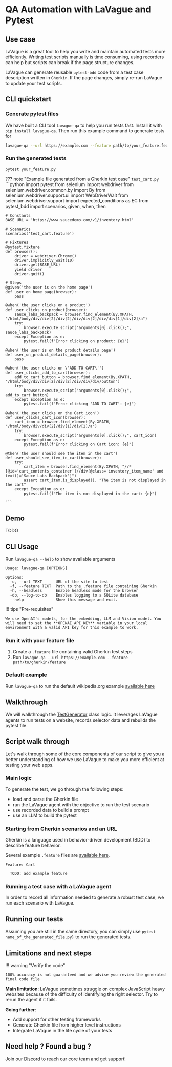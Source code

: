 # QA Automation with LaVague and Pytest

## Use case

LaVague is a great tool to help you write and maintain automated tests more efficiently. Writing test scripts manually is time consuming, using recorders can help but scripts can break if the page structure changes. 

LaVague can generate reusable `pytest-bdd` code from a test case description written in `Gherkin`. If the page changes, simply re-run LaVague to update your test scripts.

## CLI quickstart


### Generate pytest files
We have built a CLI tool `lavague-qa` to help you run tests fast. 
Install it with `pip install lavague-qa`. Then run this example command to generate tests for
```sh
lavague-qa --url https://example.com --feature path/to/your_feature.feature
```

### Run the generated tests

```sh
pytest your_feature.py
```

??? note "Example file generated from a Gherkin test case"
    `test_cart.py` 
    ```python
    import pytest
    from selenium import webdriver
    from selenium.webdriver.common.by import By
    from selenium.webdriver.support.ui import WebDriverWait
    from selenium.webdriver.support import expected_conditions as EC
    from pytest_bdd import scenarios, given, when, then

    # Constants
    BASE_URL = 'https://www.saucedemo.com/v1/inventory.html'

    # Scenarios
    scenarios('test_cart.feature')

    # Fixtures
    @pytest.fixture
    def browser():
        driver = webdriver.Chrome()
        driver.implicitly_wait(10)
        driver.get(BASE_URL)
        yield driver
        driver.quit()

    # Steps
    @given('the user is on the home page')
    def user_on_home_page(browser):
        pass

    @when('the user clicks on a product')
    def user_clicks_on_product(browser):
        sauce_labs_backpack = browser.find_element(By.XPATH, "/html/body/div/div[2]/div[2]/div/div[2]/div/div[1]/div[2]/a")
        try:
            browser.execute_script("arguments[0].click();", sauce_labs_backpack)
        except Exception as e:
            pytest.fail(f"Error clicking on product: {e}")

    @when('the user is on the product details page')
    def user_on_product_details_page(browser):
        pass

    @when('the user clicks on \'ADD TO CART\'')
    def user_clicks_add_to_cart(browser):
        add_to_cart_button = browser.find_element(By.XPATH, "/html/body/div/div[2]/div[2]/div/div/div/button")
        try:
            browser.execute_script("arguments[0].click();", add_to_cart_button)
        except Exception as e:
            pytest.fail(f"Error clicking 'ADD TO CART': {e}")

    @when('the user clicks on the Cart icon')
    def user_clicks_cart_icon(browser):
        cart_icon = browser.find_element(By.XPATH, "/html/body/div/div[2]/div[1]/div[2]/a")
        try:
            browser.execute_script("arguments[0].click();", cart_icon)
        except Exception as e:
            pytest.fail(f"Error clicking on Cart icon: {e}")

    @then('the user should see the item in the cart')
    def user_should_see_item_in_cart(browser):
        try:
            cart_item = browser.find_element(By.XPATH, "//*[@id='cart_contents_container']//div[@class='inventory_item_name' and text()='Sauce Labs Backpack']")
            assert cart_item.is_displayed(), "The item is not displayed in the cart"
        except Exception as e:
            pytest.fail(f"The item is not displayed in the cart: {e}")

    ```

## Demo

TODO


## CLI Usage

Run `lavague-qa --help` to show available arguments

```
Usage: lavague-qa [OPTIONS]

Options:
  -u, --url TEXT      URL of the site to test
  -f, --feature TEXT  Path to the .feature file containing Gherkin
  -h, --headless      Enable headless mode for the browser
  -db, --log-to-db    Enables logging to a SQLite database
  --help              Show this message and exit.
```

!!! tips "Pre-requisites"

    We use OpenAI's models, for the embedding, LLM and Vision model. You will need to set the **OPENAI_API_KEY** variable in your local environment with a valid API key for this example to work.

### Run it with your feature file
1. Create a `.feature` file containing valid Gherkin test steps
2. Run `lavague-qa --url https://example.com --feature path/to/gherkin/feature`

### Default example
Run `lavague-qa` to run the default wikipedia.org example [available here](https://github.com/lavague-ai/LaVague/blob/main/lavague-qa/features/demo_wikipedia.feature)


## Walkthrough

We will walkthrough the [TestGenerator](https://github.com/lavague-ai/LaVague/blob/main/lavague-qa/lavague/qa/generator.py) class logic. It leverages LaVague agents to run tests on a website, records selector data and rebuilds the pytest file. 


## Script walk through

Let's walk through some of the core components of our script to give you a better understanding of how we use LaVague to make you more efficient at testing your web apps. 


### Main logic

To generate the test, we go through the following steps:
- load and parse the Gherkin file
- run the LaVague agent with the objective to run the test scenario
- use recorded data to build a prompt
- use an LLM to build the pytest


### Starting from Gherkin scenarios and an URL

Gherkin is a language used in behavior-driven development (BDD) to describe feature behavior. 

Several example `.feature` files are [available here](https://github.com/lavague-ai/LaVague/blob/main/lavague-qa/features/).


```gherkin
Feature: Cart

  TODO: add example feature
```



### Running a test case with a LaVague agent

In order to record all information needed to generate a robust test case, we run each scenario with LaVague.



## Running our tests

Assuming you are still in the same directory, you can simply use `pytest name_of_the_generated_file.py}` to run the generated tests.

## Limitations and next steps

!!! warning "Verify the code"

    100% accuracy is not guaranteed and we advise you review the generated final code file

**Main limitation**: LaVague sometimes struggle on complex JavaScript heavy websites because of the difficulty of identifying the right selector. Try to rerun the agent if it fails. 

**Going further**:

- Add support for other testing frameworks
- Generate Gherkin file from higher level instructions
- Integrate LaVague in the life cycle of your tests

## Need help ? Found a bug ?
Join our [Discord](https://discord.gg/invite/SDxn9KpqX9) to reach our core team and get support!
